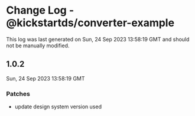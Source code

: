 # Change Log - @kickstartds/converter-example

This log was last generated on Sun, 24 Sep 2023 13:58:19 GMT and should not be manually modified.

## 1.0.2
Sun, 24 Sep 2023 13:58:19 GMT

### Patches

- update design system version used

